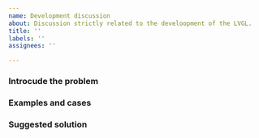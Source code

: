 ```yaml
---
name: Development discussion
about: Discussion strictly related to the develoopment of the LVGL.
title: ''
labels: ''
assignees: ''

---
```

<!--
IMPORTANT
Issues that don't use this template will be ignored and closed.

Normal Feature requests should go to the Forum: https://forum.lvgl.io/c/feature-request/9
-->

### Introcude the problem
<!--
A clear and concise description of the problem.
-->

### Examples and cases
<!--
Mention some examples and cases where the problem or the missing feature is relevant
-->

### Suggested solution
<!--
If you already have an idea about the solution share it here
-->
